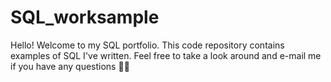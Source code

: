 # SQL_worksample
Hello! Welcome to my SQL portfolio. This code repository contains examples of SQL I've written. Feel free to take a look around and e-mail me if you have any questions 👋🏾
